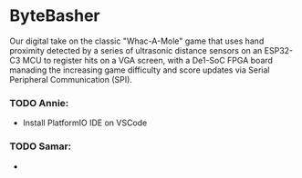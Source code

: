 # ByteBasher
Our digital take on the classic "Whac-A-Mole" game that uses hand proximity detected by a series of ultrasonic distance sensors on an ESP32-C3 MCU to register hits on a VGA screen, with a De1-SoC FPGA board manading the increasing game difficulty and score updates via Serial Peripheral Communication (SPI).
### TODO Annie:
- Install PlatformIO IDE on VSCode

### TODO Samar:
- 
